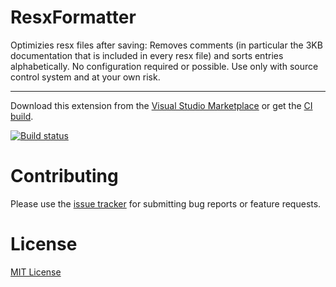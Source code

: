 # ResxFormatter
Optimizies resx files after saving: Removes comments (in particular the 3KB documentation that is included in every resx file) and sorts entries alphabetically. No configuration required or possible. Use only with source control system and at your own risk.

----
Download this extension from the [Visual Studio Marketplace](https://marketplace.visualstudio.com/items?itemName=stefan-egli.ResxFormatter)
or get the [CI build](http://vsixgallery.com/extension/ResxFormatter.61507132-4401-47b1-9950-575e43b964c6/).



[![Build status](https://ci.appveyor.com/api/projects/status/3fn0a5uhraovv6a3?svg=true)](https://ci.appveyor.com/project/stefanegli/resxformatter)

# Contributing
Please use the [issue tracker](https://github.com/stefanegli/ResxFormatter/issues) for submitting bug reports or feature requests.

# License
[MIT License](LICENSE)
